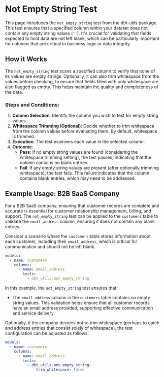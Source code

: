 # Not Empty String Test

This page introduces the `not_empty_string` test from the dbt-utils package. This test ensures that a specified column within your dataset does not contain any empty string values (`''`). It's crucial for validating that fields expected to hold data are not left blank, which can be particularly important for columns that are critical to business logic or data integrity.

## How it Works

The `not_empty_string` test scans a specified column to verify that none of its values are empty strings. Optionally, it can also trim whitespace from the values before checking, to ensure that fields filled with only whitespace are also flagged as empty. This helps maintain the quality and completeness of the data.

### Steps and Conditions:

1. **Column Selection**: Identify the column you wish to test for empty string values.
2. **Whitespace Trimming (Optional)**: Decide whether to trim whitespace from the column values before evaluating them. By default, whitespace is trimmed.
3. **Execution**: The test examines each value in the selected column.
4. **Outcome**:
   - **Pass**: If no empty string values are found (considering the whitespace trimming setting), the test passes, indicating that the column contains no blank entries.
   - **Fail**: If any empty string values are present (after optionally trimming whitespace), the test fails. This failure indicates that the column contains blank entries, which may need to be addressed.

## Example Usage: B2B SaaS Company

For a B2B SaaS company, ensuring that customer records are complete and accurate is essential for customer relationship management, billing, and support. The `not_empty_string` test can be applied to the `customers` table to validate the `email_address` column, ensuring it does not contain any blank entries.

Consider a scenario where the `customers` table stores information about each customer, including their `email_address`, which is critical for communication and should not be left blank.

```yaml
models:
  - name: customers
    columns:
      - name: email_address
        tests:
          - dbt_utils.not_empty_string
```

In this example, the `not_empty_string` test ensures that:
- The `email_address` column in the `customers` table contains no empty string values. This validation helps ensure that all customer records have an email address provided, supporting effective communication and service delivery.

Optionally, if the company decides not to trim whitespace (perhaps to catch and address entries that consist solely of whitespace), the test configuration can be adjusted as follows:

```yaml
models:
  - name: customers
    columns:
      - name: email_address
        tests:
          - dbt_utils.not_empty_string:
              trim_whitespace: false
```